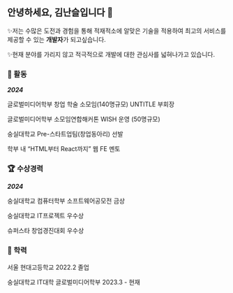 ## 안녕하세요, 김난슬입니다 🤩

<!--
**seulnan/seulnan** is a ✨ _special_ ✨ repository because its `README.md` (this file) appears on your GitHub profile.

Here are some ideas to get you started:

- 🔭 I’m currently working on ...
- 🌱 I’m currently learning ...
- 👯 I’m looking to collaborate on ...
- 🤔 I’m looking for help with ...
- 💬 Ask me about ...
- 📫 How to reach me: ...
- 😄 Pronouns: ...
- ⚡ Fun fact: ...
-->
✨저는 수많은 도전과 경험을 통해 적재적소에 알맞은 기술을 적용하여 최고의 서비스를 제공할 수 있는 **개발자**가 되고싶습니다. 

✨현재 분야를 가리지 않고 적극적으로 개발에 대한 관심사를 넓혀나가고 있습니다.

### 🌱 활동

***2024*** 

글로벌미디어학부 창업 학술 소모임(140명규모) UNTITLE 부회장

글로벌미디어학부 소모임연합해커톤 WISH 운영 (50명규모)

숭실대학교 Pre-스타트업팀(창업동아리) 선발

학부 내 “HTML부터 React까지” 웹 FE 멘토


### 🏆 수상경력

***2024*** 

숭실대학교 컴퓨터학부 소프트웨어공모전 금상

숭실대학교 IT프로젝트 우수상

슈퍼스타 창업경진대회 우수상


### 💼 학력

서울 현대고등학교 2022.2 졸업

숭실대학교 IT대학 글로벌미디어학부 2023.3 - 현재
